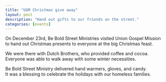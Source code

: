 ```yaml
---
title: "UGM Christmas give away"
layout: post
description: "Hand out gifts to our friends on the street."
categories: [events]
---
```

On December 23rd, Be Bold Street Ministries visited Union Gospel
Mission to hand out Christmas presents to everyone at the big Christmas feast.

We were there with Dutch Brothers, who provided coffee and cocoa.  Everyone
was able to walk away with some winter necessities.

Be Bold Street Ministry delivered hand warmers, gloves, and candy.  
It was a blessing to celebrate the holidays with our homeless families.
